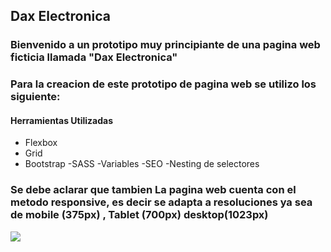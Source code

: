 ## Dax Electronica

### Bienvenido a un prototipo muy principiante de una pagina web ficticia llamada "Dax Electronica"

### Para la creacion de este prototipo de pagina web se utilizo los siguiente:



#### Herramientas Utilizadas

- Flexbox
- Grid
- Bootstrap
-SASS
-Variables
-SEO
-Nesting de selectores



### Se debe aclarar que tambien La pagina web cuenta con el metodo responsive, es decir se adapta a resoluciones ya sea de mobile (375px) , Tablet (700px) desktop(1023px)

![](https://pandao.github.io/editor.md/examples/images/4.jpg)

